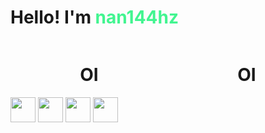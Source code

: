 <style>
#c {
   display:flex;
   align-items:center;
   justify-content: space-around;
}
</style>
<h1> Hello! I'm <span style="color:#42f590">nan144hz</span> </h1>
<div id="c">
   <h1>OI</h1>
   <h1>OI</h1>
</div>
<div>
   <img src="https://cdn.jsdelivr.net/gh/devicons/devicon/icons/html5/html5-original.svg" width=40 height=40/>
   <img src="https://cdn.jsdelivr.net/gh/devicons/devicon/icons/css3/css3-original.svg" width=40 height=40/>
   <img src="https://cdn.jsdelivr.net/gh/devicons/devicon/icons/javascript/javascript-original.svg" width=40 height=40/>
   <img src="https://cdn.jsdelivr.net/gh/devicons/devicon/icons/python/python-original.svg" width=40 height=40/>
</div>
